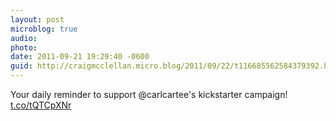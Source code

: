 ```yaml
---
layout: post
microblog: true
audio: 
photo: 
date: 2011-09-21 19:29:40 -0600
guid: http://craigmcclellan.micro.blog/2011/09/22/t116685562584379392.html
---
```

Your daily reminder to support @carlcartee's kickstarter campaign! [t.co/tQTCpXNr](http://t.co/tQTCpXNr)
